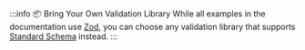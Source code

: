 :::info 📦 Bring Your Own Validation Library
While all examples in the documentation use [Zod](https://zod.dev), you can choose any validation library that supports [Standard Schema](https://github.com/standard-schema/standard-schema#what-schema-libraries-implement-the-spec) instead.
:::
